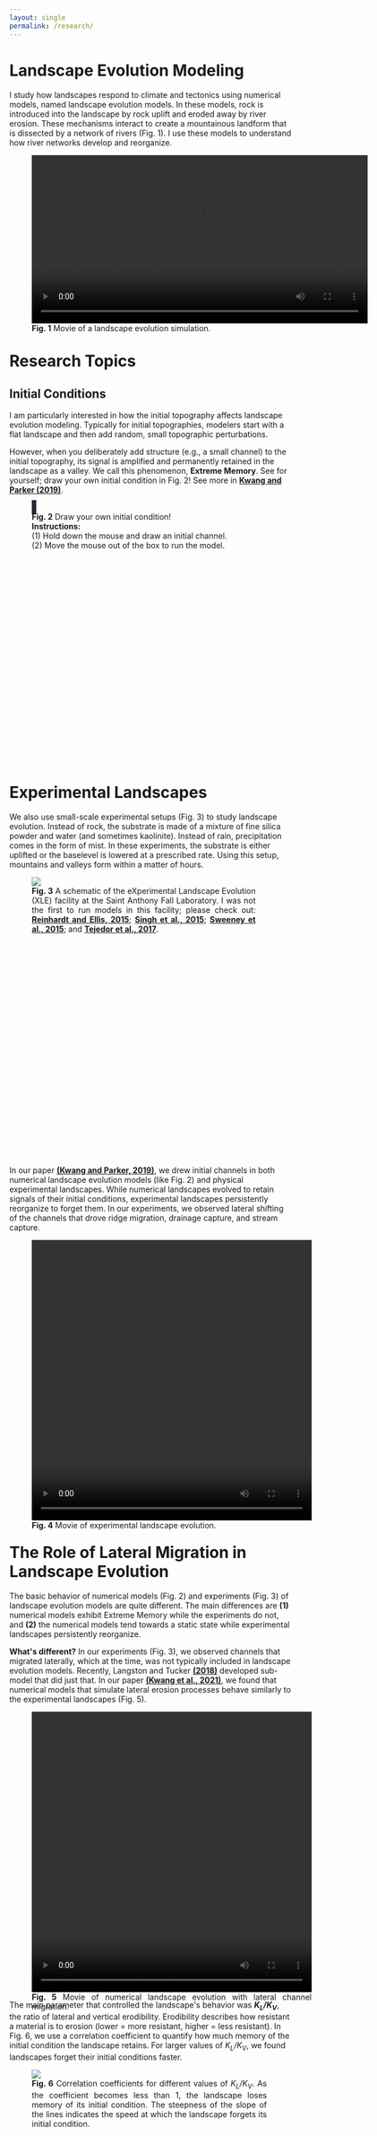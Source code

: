 ```yaml
---
layout: single
permalink: /research/
---
```

<html>
<head>
<style>
.grid-container {
  display: grid;
  grid-template-columns: auto auto auto;
  column-gap: 10px;
  row-gap: 150px;
  background-color: #2196F3;
}
.grid-cell {
  color: black;
  font-size: 1rem;
  text-align: center;
}
</style>
</head>
<body>
</body>
</html>

# <b>Landscape Evolution Modeling</b>
I study how landscapes respond to climate and tectonics using numerical models, named landscape evolution models. In these models, rock is introduced into the landscape by rock uplift and eroded away by river erosion. These mechanisms interact to create a mountainous landform that is dissected by a network of rivers (Fig. 1). I use these models to understand how river networks develop and reorganize.

<figure alt="Incision Render" style="width:600px;height:310px" class="align-center">
		<video width="600" height="300" style="display: block;margin: auto;" controls>
			<source src="/assets/research/all_together.mp4" type="video/mp4">
			Your browser does not support the video tag.
		</video> 
		<figcaption style="text-align:justify"><b>Fig. 1</b> Movie of a landscape evolution simulation.</figcaption>
</figure>

# <b>Research Topics</b>
## <b>Initial Conditions</b>
I am particularly interested in how the initial topography affects landscape evolution modeling. Typically for initial topographies, modelers start with a flat landscape and then add random, small topographic perturbations.

However, when you deliberately add structure (e.g., a small channel) to the initial topography, its signal is amplified and permanently retained in the landscape as a valley. We call this phenomenon, <b>Extreme Memory</b>. See for yourself; draw your own initial condition in Fig. 2! See more in <a href="https://doi.org/10.1029/2019GL083305"><b>Kwang and Parker (2019)</b></a>.
<figure alt="Initial Conditions" style="width:350px;height:460px" class="align-center">
		<canvas id="myCanvas" width = "350" height ="350"   onmousedown="draw_on(event)" onmouseup = "draw_off(event)" onmousemove = "mouse_loc(event)" onmouseout = "start_sim(event)" onmouseover = "start_draw(event)" style ="border:4px solid #252a34;"></canvas>
		<script src="/assets/js/lem.js" type="text/javascript"></script>
		<figcaption style="text-align:justify">
			<b>Fig. 2</b> Draw your own initial condition!<br />
			<b>Instructions:</b><br/>
			(1) Hold down the mouse and draw an initial channel.<br />
			(2) Move the mouse out of the box to run the model.
		</figcaption>
</figure>

# <b>Experimental Landscapes</b>
We also use small-scale experimental setups (Fig. 3) to study landscape evolution. Instead of rock, the substrate is made of a mixture of fine silica powder and water (and sometimes kaolinite). Instead of rain, precipitation comes in the form of mist. In these experiments, the substrate is either uplifted or the baselevel is lowered at a prescribed rate. Using this setup, mountains and valleys form within a matter of hours.

<figure alt="XLM" style="width:400px;height:500px" class="align-center">
	<img src="/assets/research/xlm_schematic.png">
	<figcaption style="text-align:justify">
		<b>Fig. 3</b> A schematic of the eXperimental Landscape Evolution (XLE) facility at the Saint Anthony Fall Laboratory. I was not the first to run models in this facility; please check out: 
		<a href="https://doi.org/10.1002/2014WR016223"><b>Reinhardt and Ellis, 2015</b></a>;
		<a href="https://doi.org/10.1002/2015WR017161"><b>Singh et al., 2015</b></a>;
		<a href="https://doi.org/10.1126/science.aab0017"><b>Sweeney et al., 2015</b></a>; and
		<a href="https://doi.org/10.1126/sciadv.1701683"><b>Tejedor et al., 2017</b></a>.
	</figcaption>
</figure>

In our paper <a href="https://doi.org/10.1029/2019GL083305"><b>(Kwang and Parker, 2019)</b></a>, we drew initial channels in both numerical landscape evolution models (like Fig. 2) and physical experimental landscapes. While numerical landscapes evolved to retain signals of their initial conditions, experimental landscapes persistently reorganize to forget them. In our experiments, we observed lateral shifting of the channels that drove ridge migration, drainage capture, and stream capture.

<figure alt="XLM_movie" style="width:500px;height:500px" class="align-center">
	<video width="500" height="500" style="display: block;margin: auto;" controls>
		<source src="/assets/research/dem_animated.mp4" type="video/mp4">
		Your browser does not support the video tag.
	</video> 
<figcaption><b>Fig. 4</b> Movie of experimental landscape evolution.</figcaption>
</figure>

# <b>The Role of Lateral Migration in Landscape Evolution</b>

The basic behavior of numerical models (Fig. 2) and experiments (Fig. 3) of landscape evolution models are quite different. The main differences are <b>(1)</b> numerical models exhibit Extreme Memory while the experiments do not, and <b>(2)</b> the numerical models tend towards a static state while experimental landscapes persistently reorganize. 

<b>What's different?</b> In our experiments (Fig. 3), we observed channels that migrated laterally, which at the time, was not typically included in landscape evolution models. Recently, Langston and Tucker <a href="https://doi.org/10.5194/esurf-6-1-2018"><b>(2018)</b></a> developed sub-model that did just that. In our paper <a href="https://doi.org/10.5194/esurf-6-1-2018"><b>(Kwang et al., 2021)</b></a>, we found that numerical models that simulate lateral erosion processes behave similarly to the experimental landscapes (Fig. 5).
	
<figure alt="XLM_movie" style="width:500px;height:500px" class="align-center">
	<video width="500" height="500" style="display: block;margin: auto;" controls>
		<source src="/assets/research/pnas_animated.mp4" type="video/mp4">
		Your browser does not support the video tag.
	</video> 
	<figcaption style="text-align:justify">
		<b>Fig. 5</b> Movie of numerical landscape evolution with lateral channel migration.
	</figcaption>
</figure>
	
The main parameter that controlled the landscape's behavior was <i><b>K<sub>L</sub>/K<sub>V</sub></b></i>, the ratio of lateral and vertical erodibility. Erodibility describes how resistant a material is to erosion (lower = more resistant, higher = less resistant). In Fig. 6, we use a correlation coefficient to quantify how much memory of the initial condition the landscape retains. For larger values of <i>K<sub>L</sub>/K<sub>V</sub></i>, we found landscapes forget their initial conditions faster.

<figure alt="correlation" style="width:420px;height:300px" class="align-center">
	<img src="/assets/research/correlation.png">
	<figcaption style="text-align:justify">
		<b>Fig. 6</b> Correlation coefficients for different values of <i>K<sub>L</sub>/K<sub>V</sub></i>. As the coefficient becomes less than 1, the landscape loses memory of its initial condition. The steepness of the slope of the lines indicates the speed at which the landscape forgets its initial condition.
	</figcaption>
</figure>

# <b>Agricultural Landscape Evolution</b>
<figure alt="tillage" style="width:420px;height:270px" class="align-center">
		<img src="https://get.pxhere.com/photo/tractor-field-farm-vehicle-crop-soil-dust-agriculture-dusty-ploughing-plough-historically-harvester-arable-working-machine-rural-area-plow-agricultural-machinery-agricultural-tractor-tillage-grass-family-485893.jpg">
		<figcaption style="text-align:justify">
			<b>Fig. 7</b> Tillage erosion. <a href="https://pxhere.com/en/photo/485893"><b>Stock Image Source</b></a> 
		</figcaption>
</figure>

Tillage (Fig. 7) is used by farmers to prepare soil for growing crops. When the tractors drive their plows across the field, the soil is moved from high elevations to low elevation, causing a diffusional effect. This diffusional effect has also been studied in natural hillslopes <a href="https://doi.org/10.1029/97WR00534"><b>Fernandes and Dietrich, 1997</b></a>. However, coefficients of diffusion are estimated to be ~<b>2 orders</b> of magnitude larger than coefficients that describe natural processes.		

<figure alt="Grid" style="width:600px;height:660px;margin: auto;">
	<iframe src="https://www.google.com/maps/embed?pb=!1m14!1m12!1m3!1d8027.5579790089405!2d-93.50810374698656!3d42.988135492990835!2m3!1f0!2f0!3f0!3m2!1i1024!2i768!4f13.1!5e1!3m2!1sen!2sus!4v1636490024748!5m2!1sen!2sus" width="600" height="600" style="border:0;" allowfullscreen="" loading="lazy"></iframe>
	<figcaption style="text-align:justify">
		<b>Fig. 8</b> Aerial image of an agricultural field. 
	</figcaption>
</figure>

Remote sensing (Fig. 8) of agricultural fields reveals a consistent pattern where light soils are located on hilltops and dark soils are located in hollows (topographic lows). Lighter materials are associated with carbon-poor soils and darker materials are associated with carbon-rich soils <a href="https://doi.org/10.2136/sssaj2018.09.0318"><b>Thaler et al., 2019</b></a>. If you were to dig a hole in natural landscapes, you would typically find carbon-rich soils at the surface and more carbon-poor soils as you dig deeper (about 30-50 cm). Therefore, exposed carbon-poor soils on hilltops suggest significant soil erosion.

By incorporating tillage erosion into a landscape evolution model, we can simulate and reproduce patterns of soil carbon (Fig. 9). Interactive model to come!		

<figure alt="Grid" style="width:600px;height:450px;margin: auto;">
	<video width="600" height="400" controls>
		<source src="/assets/research/tillage_blender.mp4" type="video/mp4">
		Your browser does not support the video tag.
	</video> 
	<figcaption><b>Fig. 9</b> Simulation of landscape and soil organic carbon evolution due to tillage erosion.</figcaption>
</figure>